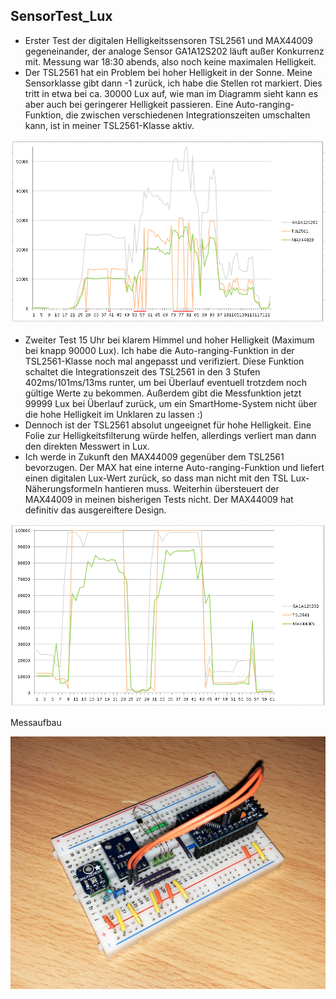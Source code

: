 
## SensorTest_Lux

* Erster Test der digitalen Helligkeitssensoren TSL2561 und MAX44009 gegeneinander, der analoge Sensor GA1A12S202 läuft außer Konkurrenz mit.
Messung war 18:30 abends, also noch keine maximalen Helligkeit.
* Der TSL2561 hat ein Problem bei hoher Helligkeit in der Sonne. Meine Sensorklasse gibt dann -1 zurück, ich habe die Stellen rot markiert.
Dies tritt in etwa bei ca. 30000 Lux auf, wie man im Diagramm sieht kann es aber auch bei geringerer Helligkeit passieren. Eine Auto-ranging-Funktion, die zwischen verschiedenen Integrationszeiten umschalten kann, ist in meiner TSL2561-Klasse aktiv.

![pic](Messwerte1.png)
<br/>

* Zweiter Test 15 Uhr bei klarem Himmel und hoher Helligkeit (Maximum bei knapp 90000 Lux). Ich habe die Auto-ranging-Funktion in der TSL2561-Klasse noch mal angepasst und verifiziert. Diese Funktion schaltet die Integrationszeit des TSL2561 in den 3 Stufen 402ms/101ms/13ms runter, um bei Überlauf eventuell trotzdem noch gültige Werte zu bekommen. Außerdem gibt die Messfunktion jetzt 99999 Lux bei Überlauf zurück, um ein SmartHome-System nicht über die hohe Helligkeit im Unklaren zu lassen :)
* Dennoch ist der TSL2561 absolut ungeeignet für hohe Helligkeit. Eine Folie zur Helligkeitsfilterung würde helfen, allerdings verliert man dann den direkten Messwert in Lux.
* Ich werde in Zukunft den MAX44009 gegenüber dem TSL2561 bevorzugen. Der MAX hat eine interne Auto-ranging-Funktion und liefert einen digitalen Lux-Wert zurück, so dass man nicht mit den TSL Lux-Näherungsformeln hantieren muss. Weiterhin übersteuert der MAX44009 in meinen bisherigen Tests nicht. Der MAX44009 hat definitiv das ausgereiftere Design.

![pic](Messwerte2.png)
<br/>

Messaufbau

![pic](Hardware.jpg)

